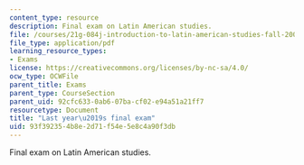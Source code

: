 ```yaml
---
content_type: resource
description: Final exam on Latin American studies.
file: /courses/21g-084j-introduction-to-latin-american-studies-fall-2005/93f392354b8e2d71f54e5e8c4a90f3db_MIT21G_084JF05_finalexam.pdf
file_type: application/pdf
learning_resource_types:
- Exams
license: https://creativecommons.org/licenses/by-nc-sa/4.0/
ocw_type: OCWFile
parent_title: Exams
parent_type: CourseSection
parent_uid: 92cfc633-0ab6-07ba-cf02-e94a51a21ff7
resourcetype: Document
title: "Last year\u2019s final exam"
uid: 93f39235-4b8e-2d71-f54e-5e8c4a90f3db
---
```

Final exam on Latin American studies.